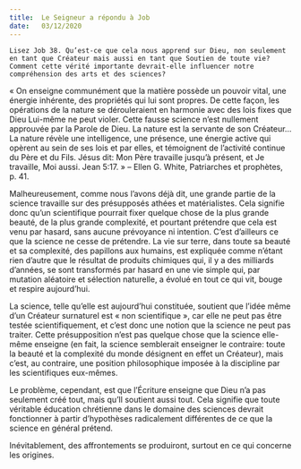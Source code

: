 ```yaml
---
title:  Le Seigneur a répondu à Job
date:   03/12/2020
---
```


`Lisez Job 38. Qu’est-ce que cela nous apprend sur Dieu, non seulement en tant que Créateur mais aussi en tant que Soutien de toute vie? Comment cette vérité importante devrait-elle influencer notre compréhension des arts et des sciences?`

« On enseigne communément que la matière possède un pouvoir vital, une énergie inhérente, des propriétés qui lui sont propres. De cette façon, les opérations de la nature se dérouleraient en harmonie avec des lois fixes que Dieu Lui-même ne peut violer. Cette fausse science n’est nullement approuvée par la Parole de Dieu. La nature est la servante de son Créateur… La nature révèle une intelligence, une présence, une énergie active qui opèrent au sein de ses lois et par elles, et témoignent de l’activité continue du Père et du Fils. Jésus dit: Mon Père travaille jusqu’à présent, et Je travaille, Moi aussi. Jean 5:17. » – Ellen G. White, Patriarches et prophètes, p. 41.

Malheureusement, comme nous l’avons déjà dit, une grande partie de la science travaille sur des présupposés athées et matérialistes. Cela signifie donc qu’un scientifique pourrait fixer quelque chose de la plus grande beauté, de la plus grande complexité, et pourtant prétendre que cela est venu par hasard, sans aucune prévoyance ni intention. C’est d’ailleurs ce que la science ne cesse de prétendre. La vie sur terre, dans toute sa beauté et sa complexité, des papillons aux humains, est expliquée comme n’étant rien d’autre que le résultat de produits chimiques qui, il y a des milliards d’années, se sont transformés par hasard en une vie simple qui, par mutation aléatoire et sélection naturelle, a évolué en tout ce qui vit, bouge et respire aujourd’hui.

La science, telle qu’elle est aujourd’hui constituée, soutient que l’idée même d’un Créateur surnaturel est « non scientifique », car elle ne peut pas être testée scientifiquement, et c’est donc une notion que la science ne peut pas traiter. Cette présupposition n’est pas quelque chose que la science elle-même enseigne (en fait, la science semblerait enseigner le contraire: toute la beauté et la complexité du monde désignent en effet un Créateur), mais c’est, au contraire, une position philosophique imposée à la discipline par les scientifiques eux-mêmes.

Le problème, cependant, est que l’Écriture enseigne que Dieu n’a pas seulement créé tout, mais qu’Il soutient aussi tout. Cela signifie que toute véritable éducation chrétienne dans le domaine des sciences devrait fonctionner à partir d’hypothèses radicalement différentes de ce que la science en général prétend.

Inévitablement, des affrontements se produiront, surtout en ce qui concerne les origines.